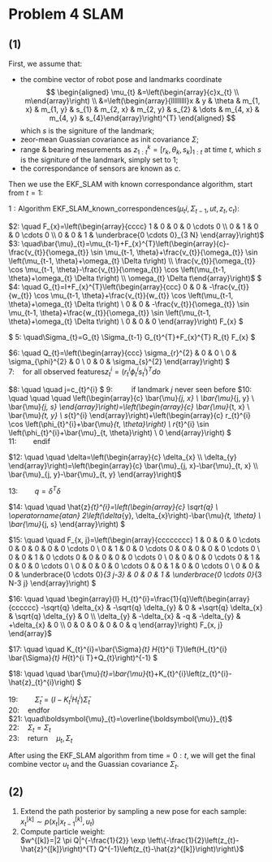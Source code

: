 # Problem 4 SLAM
## (1) 

First, we assume that: 
- the combine vector of robot pose and landmarks coordinate
  $$
  \begin{aligned} \mu_{t} &=\left(\begin{array}{c}x_{t} \\ m\end{array}\right) \\ &=\left(\begin{array}{lllllllll}x & y & \theta & m_{1, x} & m_{1, y} & s_{1} & m_{2, x} & m_{2, y} & s_{2} & \dots & m_{4, x} & m_{4, y} & s_{4}\end{array}\right)^{T} \end{aligned}
$$
  which $s$ is the signiture of the landmark;
- zeor-mean Guassian covariance as init covariance $\Sigma$;
- range & bearing mesurements as $z_{1:t}^k = [r_k, \theta_k,s_k]_{1:t}$ at time $t$, which $s$ is the signiture of the landmark, simply set to 1;
- the correspondance of sensors are known as $c$.   

Then we use the EKF_SLAM with known correspondance algorithm, start from $t=1$:  

$1: \text{Algorithm EKF\_SLAM\_known\_correspondences}(\mu_ti, \Sigma_{t-1}, ut, z_{t}, c_{t}):$ 

$2:  \quad
F_{x}=\left(\begin{array}{cccc}
1 & 0 & 0 & 0 \cdots 0 \\
0 & 1 & 0 & 0 \cdots 0 \\
0 & 0 & 1 & \underbrace{0 \cdots 0}_{3 N}
\end{array}\right)$  
$3:  \quad\bar{\mu}_{t}=\mu_{t-1}+F_{x}^{T}\left(\begin{array}{c}-\frac{v_{t}}{\omega_{t}} \sin \mu_{t-1, \theta}+\frac{v_{t}}{\omega_{t}} \sin \left(\mu_{t-1, \theta}+\omega_{t} \Delta t\right) \\ \frac{v_{t}}{\omega_{t}} \cos \mu_{t-1, \theta}-\frac{v_{t}}{\omega_{t}} \cos \left(\mu_{t-1, \theta}+\omega_{t} \Delta t\right) \\ \omega_{t} \Delta t\end{array}\right)$
$  
$4: \quad
G_{t}=I+F_{x}^{T}\left(\begin{array}{ccc}
0 & 0 & -\frac{v_{t}}{w_{t}} \cos \mu_{t-1, \theta}+\frac{v_{t}}{w_{t}} \cos \left(\mu_{t-1, \theta}+\omega_{t} \Delta t\right) \\
0 & 0 & -\frac{v_{t}}{\omega_{t}} \sin \mu_{t-1, \theta}+\frac{w_{t}}{\omega_{t}} \sin \left(\mu_{t-1, \theta}+\omega_{t} \Delta t\right) \\
0 & 0 & 0
\end{array}\right) F_{x}
$

$
5:   \quad\Sigma_{t}=G_{t} \Sigma_{t-1} G_{t}^{T}+F_{x}^{T} R_{t} F_{x}
$

$6: \quad
Q_{t}=\left(\begin{array}{ccc}
\sigma_{r}^{2} & 0 & 0 \\
0 & \sigma_{\phi}^{2} & 0 \\
0 & 0 & \sigma_{s}^{2}
\end{array}\right)
$  
$7: \quad \text{for all observed features} z_{t}^{i}=\left(r_{t}^{i} \phi_{t}^{i} s_{t}^{i}\right)^{T} d o$

$8: \quad \quad
j=c_{t}^{i}
$
$9:  \quad \quad\text{ if landmark  } j \text{  never seen before}$
$10: \quad \quad \quad
\left(\begin{array}{c}
\bar{\mu}_{j, x} \\
\bar{\mu}_{j, y} \\
\bar{\mu}_{j, s}
\end{array}\right)=\left(\begin{array}{c}
\bar{\mu}_{t, x} \\
\bar{\mu}_{t, y} \\
s_{t}^{i}
\end{array}\right)+\left(\begin{array}{c}
r_{t}^{i} \cos \left(\phi_{t}^{i}+\bar{\mu}_{t, \theta}\right) \\
r_{t}^{i} \sin \left(\phi_{t}^{i}+\bar{\mu}_{t, \theta}\right) \\
0
\end{array}\right)
$  
$11:  \quad \quad\text{endif}$

$12: \quad \quad
\delta=\left(\begin{array}{c}
\delta_{x} \\
\delta_{y}
\end{array}\right)=\left(\begin{array}{c}
\bar{\mu}_{j, x}-\bar{\mu}_{t, x} \\
\bar{\mu}_{j, y}-\bar{\mu}_{t, y}
\end{array}\right)$

$13: \quad \quad q=\delta^{T} \delta$

$14: \quad \quad
\hat{z}_{t}^{i}=\left(\begin{array}{c}
\sqrt{q} \\
\operatorname{atan} 2\left(\delta_{y}, \delta_{x}\right)-\bar{\mu}_{t, \theta} \\
\bar{\mu}_{j, s}
\end{array}\right)
$

$15:  \quad \quad
F_{x, j}=\left(\begin{array}{cccccccc}
1 & 0 & 0 & 0 \cdots 0 & 0 & 0 & 0 & 0 \cdots 0 \\
0 & 1 & 0 & 0 \cdots 0 & 0 & 0 & 0 & 0 \cdots 0 \\
0 & 0 & 1 & 0 \cdots 0 & 0 & 0 & 0 & 0 \cdots 0 \\
0 & 0 & 0 & 0 \cdots 0 & 1 & 0 & 0 & 0 \cdots 0 \\
0 & 0 & 0 & 0 \cdots 0 & 0 & 1 & 0 & 0 \cdots 0 \\
0 & 0 & 0 & \underbrace{0 \cdots 0}_{3 j-3} & 0 & 0 & 1 & \underbrace{0 \cdots 0}_{3 N-3 j}
\end{array}\right)
$

$16:  \quad \quad
\begin{array}{l}
H_{t}^{i}=\frac{1}{q}\left(\begin{array}{cccccc}
-\sqrt{q} \delta_{x} & -\sqrt{q} \delta_{y} & 0 & +\sqrt{q} \delta_{x} & \sqrt{q} \delta_{y} & 0 \\
\delta_{y} & -\delta_{x} & -q & -\delta_{y} & +\delta_{x} & 0 \\
0 & 0 & 0 & 0 & 0 & q
\end{array}\right) F_{x, j} \end{array}$  

$17: \quad \quad
K_{t}^{i}=\bar{\Sigma}_{t} H_{t}^{i T}\left(H_{t}^{i} \bar{\Sigma}_{t} H_{t}^{i T}+Q_{t}\right)^{-1} 
$


$18: \quad \quad
\bar{\mu}_{t}=\bar{\mu}_{t}+K_{t}^{i}\left(z_{t}^{i}-\hat{z}_{t}^{i}\right)
$

$19: \quad \quad\bar{\Sigma}_{t}=\left(I-K_{t}^{i} H_{t}^{i}\right) \bar{\Sigma}_{t}$  
$20: \quad \text{endfor}$  
$21: \quad\boldsymbol{\mu}_{t}=\overline{\boldsymbol{\mu}}_{t}$  
$22: \quad\Sigma_{t}=\Sigma_{t}$  
$23: \quad\text{return} \quad \mu_{t}, \Sigma_{t}$  

After using the EKF_SLAM algorithm from $\text{time} =0:t$, we will get the final combine vector $u_t$ and the Guassian covariance $\Sigma_t$.

## (2)
1. Extend the path posterior by sampling a new pose for each sample:  
   $x_{t}^{[k]} \sim p\left(x_{t} | x_{t-1}^{[k]}, u_{t}\right)$
2. Compute particle weight:  
   $w^{[k]}=|2 \pi Q|^{-\frac{1}{2}} \exp \left\{-\frac{1}{2}\left(z_{t}-\hat{z}^{[k]}\right)^{T} Q^{-1}\left(z_{t}-\hat{z}^{[k]}\right)\right\}$